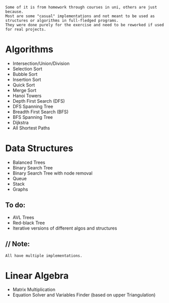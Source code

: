     Some of it is from homework through courses in uni, others are just because.
    Most are some "casual" implementations and not meant to be used as structures or algorithms in full-fledged programs.  
    They were done purely for the exercise and need to be reworked if used for real projects.

# Algorithms
- Intersection/Union/Division
- Selection Sort
- Bubble Sort
- Insertion Sort
- Quick Sort
- Merge Sort
- Hanoi Towers
- Depth First Search (DFS)
- DFS Spanning Tree
- Breadth First Search (BFS)
- BFS Spanning Tree
- Dijkstra
- All Shortest Paths

# Data Structures
- Balanced Trees
- Binary Search Tree
- Binary Search Tree with node removal
- Queue
- Stack
- Graphs

## To do:
- AVL Trees
- Red-black Tree
- Iterative versions of different algos and structures

## // Note:
    All have multiple implementations.

# Linear Algebra
- Matrix Multiplication
- Equation Solver and Variables Finder (based on upper Triangulation)
